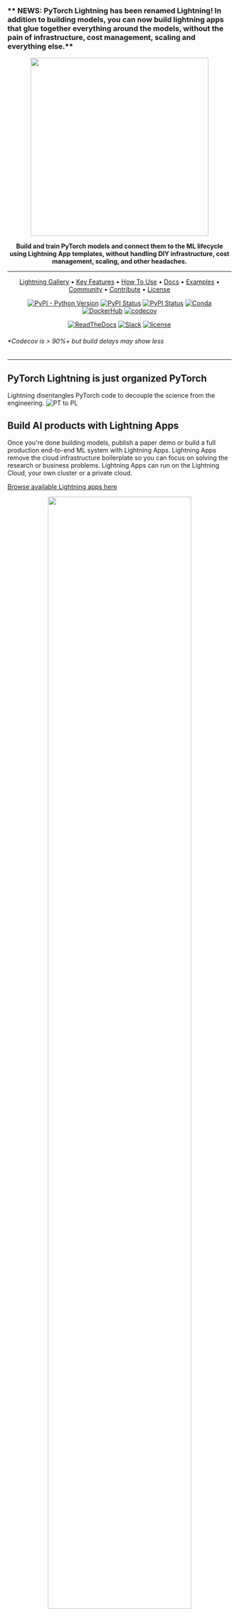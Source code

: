 ### \*\* NEWS: PyTorch Lightning has been renamed Lightning! In addition to building models, you can now build lightning apps that glue together everything around the models, without the pain of infrastructure, cost management, scaling and everything else.\*\*

<div align="center">
<img src="https://pl-flash-data.s3.amazonaws.com/assets_lightning/docs/images/logos/lightning-ai.png" width="400px">

**Build and train PyTorch models and connect them to the ML lifecycle using Lightning App templates, without handling DIY infrastructure, cost management, scaling, and other headaches.**

______________________________________________________________________

<p align="center">
  <a href="https://www.lightning.ai/">Lightning Gallery</a> •
  <a href="#key-features">Key Features</a> •
  <a href="#how-to-use">How To Use</a> •
  <a href="https://pytorch-lightning.readthedocs.io/en/stable/">Docs</a> •
  <a href="#examples">Examples</a> •
  <a href="#community">Community</a> •
  <a href="https://pytorch-lightning.readthedocs.io/en/stable/generated/CONTRIBUTING.html">Contribute</a> •
  <a href="#license">License</a>
</p>

<!-- DO NOT ADD CONDA DOWNLOADS... README CHANGES MUST BE APPROVED BY EDEN OR WILL -->

[![PyPI - Python Version](https://img.shields.io/pypi/pyversions/pytorch-lightning)](https://pypi.org/project/pytorch-lightning/)
[![PyPI Status](https://badge.fury.io/py/pytorch-lightning.svg)](https://badge.fury.io/py/pytorch-lightning)
[![PyPI Status](https://pepy.tech/badge/pytorch-lightning)](https://pepy.tech/project/pytorch-lightning)
[![Conda](https://img.shields.io/conda/v/conda-forge/pytorch-lightning?label=conda&color=success)](https://anaconda.org/conda-forge/pytorch-lightning)
[![DockerHub](https://img.shields.io/docker/pulls/pytorchlightning/pytorch_lightning.svg)](https://hub.docker.com/r/pytorchlightning/pytorch_lightning)
[![codecov](https://codecov.io/gh/Lightning-AI/lightning/branch/master/graph/badge.svg?token=SmzX8mnKlA)](https://codecov.io/gh/Lightning-AI/lightning)

[![ReadTheDocs](https://readthedocs.org/projects/pytorch-lightning/badge/?version=stable)](https://pytorch-lightning.readthedocs.io/en/stable/)
[![Slack](https://img.shields.io/badge/slack-chat-green.svg?logo=slack)](https://www.pytorchlightning.ai/community)
[![license](https://img.shields.io/badge/License-Apache%202.0-blue.svg)](https://github.com/Lightning-AI/lightning/blob/master/LICENSE)

<!--
[![CodeFactor](https://www.codefactor.io/repository/github/Lightning-AI/lightning/badge)](https://www.codefactor.io/repository/github/Lightning-AI/lightning)
-->

</div>

###### \*Codecov is > 90%+ but build delays may show less

______________________________________________________________________

## PyTorch Lightning is just organized PyTorch

Lightning disentangles PyTorch code to decouple the science from the engineering.
![PT to PL](docs/source-pytorch/_static/images/general/pl_quick_start_full_compressed.gif)

## Build AI products with Lightning Apps

Once you're done building models, publish a paper demo or build a full production end-to-end ML system with Lightning Apps. Lightning Apps remove the cloud infrastructure boilerplate so you can focus on solving the research or business problems. Lightning Apps can run on the Lightning Cloud, your own cluster or a private cloud.

[Browse available Lightning apps here](https://lightning.ai/)

<div align="center">
    <img src="https://pl-flash-data.s3.amazonaws.com/assets_lightning/docs/images/logos/lightning-apps-teaser.png" width="80%">
</div>

### [Learn more about Lightning Apps](src/lightning_app/README.md)

______________________________________________________________________

## Lightning Design Philosophy

Lightning structures PyTorch code with these principles:

<div align="center">
  <img src="https://pl-bolts-doc-images.s3.us-east-2.amazonaws.com/philosophies.jpg" max-height="250px">
</div>

Lightning forces the following structure to your code which makes it reusable and shareable:

- Research code (the LightningModule).
- Engineering code (you delete, and is handled by the Trainer).
- Non-essential research code (logging, etc... this goes in Callbacks).
- Data (use PyTorch DataLoaders or organize them into a LightningDataModule).

Once you do this, you can train on multiple-GPUs, TPUs, CPUs and even in 16-bit precision without changing your code!

[Get started in just 15 minutes](https://pytorch-lightning.readthedocs.io/en/latest/starter/introduction.html)

______________________________________________________________________

## Continuous Integration

Lightning is rigorously tested across multiple CPUs, GPUs, TPUs, IPUs, and HPUs and against major Python and PyTorch versions.

<details>
  <summary>Current build statuses</summary>

<center>

|   System / PyTorch ver.    |                                                                                                              1.10                                                                                                               |                                                                                                       1.12                                                                                                       |
| :------------------------: | :-----------------------------------------------------------------------------------------------------------------------------------------------------------------------------------------------------------------------------: | :--------------------------------------------------------------------------------------------------------------------------------------------------------------------------------------------------------------: |
|  Linux py3.7 \[GPUs\*\*\]  |                                                                                                                -                                                                                                                |                                                                                                        -                                                                                                         |
| Linux py3.7 \[TPUs\*\*\*\] |                                                                                                                -                                                                                                                |                                                                                                        -                                                                                                         |
|    Linux py3.8 \[IPUs\]    |                                                                                                                -                                                                                                                |                                                                                                        -                                                                                                         |
|    Linux py3.8 \[HPUs\]    | [![Build Status](<https://dev.azure.com/Lightning-AI/lightning/_apis/build/status/pytorch-lightning%20(HPUs)?branchName=master>)](https://dev.azure.com/Lightning-AI/lightning/_build/latest?definitionId=26&branchName=master) |                                                                                                        -                                                                                                         |
|      Linux py3.{7,9}       |                                                                                                                -                                                                                                                | [![Test](https://github.com/Lightning-AI/lightning/actions/workflows/ci-tests-pytorch.yml/badge.svg?branch=master&event=push)](https://github.com/Lightning-AI/lightning/actions/workflows/ci-tests-pytorch.yml) |
|       OSX py3.{7,9}        |                                                                                                                -                                                                                                                | [![Test](https://github.com/Lightning-AI/lightning/actions/workflows/ci-tests-pytorch.yml/badge.svg?branch=master&event=push)](https://github.com/Lightning-AI/lightning/actions/workflows/ci-tests-pytorch.yml) |
|     Windows py3.{7,9}      |                                                                                                                -                                                                                                                | [![Test](https://github.com/Lightning-AI/lightning/actions/workflows/ci-tests-pytorch.yml/badge.svg?branch=master&event=push)](https://github.com/Lightning-AI/lightning/actions/workflows/ci-tests-pytorch.yml) |

- _\*\* tests run on two NVIDIA P100_
- _\*\*\* tests run on Google GKE TPUv2/3. TPU py3.7 means we support Colab and Kaggle env._

</center>
</details>

______________________________________________________________________

## How To Use

### Step 0: Install

Simple installation from PyPI

```bash
pip install pytorch-lightning
```

<!-- following section will be skipped from PyPI description -->

<details>
  <summary>Other installation options</summary>
    <!-- following section will be skipped from PyPI description -->

#### Install with optional dependencies

```bash
pip install pytorch-lightning['extra']
```

#### Conda

```bash
conda install pytorch-lightning -c conda-forge
```

#### Install stable version

Install future release from the source

```bash
pip install https://github.com/Lightning-AI/lightning/archive/refs/heads/release/stable.zip -U
```

#### Install bleeding-edge

Install nightly from the source (no guarantees)

```bash
pip install https://github.com/Lightning-AI/lightning/archive/refs/heads/master.zip -U
```

or from testing PyPI

```bash
pip install -iU https://test.pypi.org/simple/ pytorch-lightning
```

</details>
<!-- end skipping PyPI description -->

### Step 1: Add these imports

```python
import os
import torch
from torch import nn
import torch.nn.functional as F
from torchvision.datasets import MNIST
from torch.utils.data import DataLoader, random_split
from torchvision import transforms
import pytorch_lightning as pl
```

### Step 2: Define a LightningModule (nn.Module subclass)

A LightningModule defines a full *system* (ie: a GAN, autoencoder, BERT or a simple Image Classifier).

```python
class LitAutoEncoder(pl.LightningModule):
    def __init__(self):
        super().__init__()
        self.encoder = nn.Sequential(nn.Linear(28 * 28, 128), nn.ReLU(), nn.Linear(128, 3))
        self.decoder = nn.Sequential(nn.Linear(3, 128), nn.ReLU(), nn.Linear(128, 28 * 28))

    def forward(self, x):
        # in lightning, forward defines the prediction/inference actions
        embedding = self.encoder(x)
        return embedding

    def training_step(self, batch, batch_idx):
        # training_step defines the train loop. It is independent of forward
        x, y = batch
        x = x.view(x.size(0), -1)
        z = self.encoder(x)
        x_hat = self.decoder(z)
        loss = F.mse_loss(x_hat, x)
        self.log("train_loss", loss)
        return loss

    def configure_optimizers(self):
        optimizer = torch.optim.Adam(self.parameters(), lr=1e-3)
        return optimizer
```

**Note: Training_step defines the training loop. Forward defines how the LightningModule behaves during inference/prediction.**

### Step 3: Train!

```python
dataset = MNIST(os.getcwd(), download=True, transform=transforms.ToTensor())
train, val = random_split(dataset, [55000, 5000])

autoencoder = LitAutoEncoder()
trainer = pl.Trainer()
trainer.fit(autoencoder, DataLoader(train), DataLoader(val))
```

## Advanced features

Lightning has over [40+ advanced features](https://pytorch-lightning.readthedocs.io/en/latest/common/trainer.html#trainer-flags) designed for professional AI research at scale.

Here are some examples:

<div align="center">
  <img src="https://pl-bolts-doc-images.s3.us-east-2.amazonaws.com/features_2.jpg" max-height="600px">
</div>

<details>
  <summary>Highlighted feature code snippets</summary>

```python
# 8 GPUs
# no code changes needed
trainer = Trainer(max_epochs=1, accelerator="gpu", devices=8)

# 256 GPUs
trainer = Trainer(max_epochs=1, accelerator="gpu", devices=8, num_nodes=32)
```

<summary>Train on TPUs without code changes</summary>

```python
# no code changes needed
trainer = Trainer(accelerator="tpu", devices=8)
```

<summary>16-bit precision</summary>

```python
# no code changes needed
trainer = Trainer(precision=16)
```

<summary>Experiment managers</summary>

```python
from pytorch_lightning import loggers

# tensorboard
trainer = Trainer(logger=TensorBoardLogger("logs/"))

# weights and biases
trainer = Trainer(logger=loggers.WandbLogger())

# comet
trainer = Trainer(logger=loggers.CometLogger())

# mlflow
trainer = Trainer(logger=loggers.MLFlowLogger())

# neptune
trainer = Trainer(logger=loggers.NeptuneLogger())

# ... and dozens more
```

<summary>EarlyStopping</summary>

```python
es = EarlyStopping(monitor="val_loss")
trainer = Trainer(callbacks=[es])
```

<summary>Checkpointing</summary>

```python
checkpointing = ModelCheckpoint(monitor="val_loss")
trainer = Trainer(callbacks=[checkpointing])
```

<summary>Export to torchscript (JIT) (production use)</summary>

```python
# torchscript
autoencoder = LitAutoEncoder()
torch.jit.save(autoencoder.to_torchscript(), "model.pt")
```

<summary>Export to ONNX (production use)</summary>

```python
# onnx
with tempfile.NamedTemporaryFile(suffix=".onnx", delete=False) as tmpfile:
    autoencoder = LitAutoEncoder()
    input_sample = torch.randn((1, 64))
    autoencoder.to_onnx(tmpfile.name, input_sample, export_params=True)
    os.path.isfile(tmpfile.name)
```

</details>

### Pro-level control of training loops (advanced users)

For complex/professional level work, you have optional full control of the training loop and optimizers.

```python
class LitAutoEncoder(pl.LightningModule):
    def __init__(self):
        super().__init__()
        self.automatic_optimization = False

    def training_step(self, batch, batch_idx):
        # access your optimizers with use_pl_optimizer=False. Default is True
        opt_a, opt_b = self.optimizers(use_pl_optimizer=True)

        loss_a = ...
        self.manual_backward(loss_a, opt_a)
        opt_a.step()
        opt_a.zero_grad()

        loss_b = ...
        self.manual_backward(loss_b, opt_b, retain_graph=True)
        self.manual_backward(loss_b, opt_b)
        opt_b.step()
        opt_b.zero_grad()
```

______________________________________________________________________

## Advantages over unstructured PyTorch

- Models become hardware agnostic
- Code is clear to read because engineering code is abstracted away
- Easier to reproduce
- Make fewer mistakes because lightning handles the tricky engineering
- Keeps all the flexibility (LightningModules are still PyTorch modules), but removes a ton of boilerplate
- Lightning has dozens of integrations with popular machine learning tools.
- [Tested rigorously with every new PR](https://github.com/Lightning-AI/lightning/tree/master/tests). We test every combination of PyTorch and Python supported versions, every OS, multi GPUs and even TPUs.
- Minimal running speed overhead (about 300 ms per epoch compared with pure PyTorch).

______________________________________________________________________

## Lightning Lite

<div align="center">
  <img src="docs/source-pytorch/_static/images/lightning_lite/lite.gif" height="200px" width="600px">
</div>

In the Lightning v1.5 release, LightningLite now enables you to leverage all the capabilities of PyTorch Lightning Accelerators without any refactoring to your training loop. Check out the
[blogpost](https://devblog.pytorchlightning.ai/scale-your-pytorch-code-with-lightninglite-d5692a303f00) and
[docs](https://pytorch-lightning.readthedocs.io/en/stable/starter/lightning_lite.html) for more info.

______________________________________________________________________

## Examples

###### Hello world

- [MNIST hello world](https://pytorch-lightning.readthedocs.io/en/latest/notebooks/lightning_examples/mnist-hello-world.html)

###### Contrastive Learning

- [BYOL](https://lightning-bolts.readthedocs.io/en/stable/deprecated/models/self_supervised.html#byol)
- [CPC v2](https://lightning-bolts.readthedocs.io/en/stable/deprecated/models/self_supervised.html#cpc-v2)
- [Moco v2](https://lightning-bolts.readthedocs.io/en/stable/deprecated/models/self_supervised.html#moco-v2-api)
- [SIMCLR](https://lightning-bolts.readthedocs.io/en/stable/deprecated/models/self_supervised.html#simclr)

###### NLP

- [GPT-2](https://lightning-bolts.readthedocs.io/en/stable/deprecated/models/convolutional.html#gpt-2)
- [BERT](https://pytorch-lightning.readthedocs.io/en/latest/notebooks/lightning_examples/text-transformers.html)

###### Reinforcement Learning

- [DQN](https://lightning-bolts.readthedocs.io/en/stable/deprecated/models/reinforce_learn.html#dqn-models)
- [Dueling-DQN](https://lightning-bolts.readthedocs.io/en/stable/deprecated/models/reinforce_learn.html#dueling-dqn)
- [Reinforce](https://lightning-bolts.readthedocs.io/en/stable/deprecated/models/reinforce_learn.html#reinforce)

###### Vision

- [GAN](https://pytorch-lightning.readthedocs.io/en/latest/notebooks/lightning_examples/basic-gan.html)

###### Classic ML

- [Logistic Regression](https://lightning-bolts.readthedocs.io/en/stable/deprecated/models/classic_ml.html#logistic-regression)
- [Linear Regression](https://lightning-bolts.readthedocs.io/en/stable/deprecated/models/classic_ml.html#linear-regression)

______________________________________________________________________

## Community

The lightning community is maintained by

- [10+ core contributors](https://pytorch-lightning.readthedocs.io/en/latest/governance.html) who are all a mix of professional engineers, Research Scientists, and Ph.D. students from top AI labs.
- 590+ active community contributors.

Want to help us build Lightning and reduce boilerplate for thousands of researchers? [Learn how to make your first contribution here](https://pytorch-lightning.readthedocs.io/en/stable/generated/CONTRIBUTING.html)

Lightning is also part of the [PyTorch ecosystem](https://pytorch.org/ecosystem/) which requires projects to have solid testing, documentation and support.

### Asking for help

If you have any questions please:

1. [Read the docs](https://pytorch-lightning.rtfd.io/en/latest).
1. [Search through existing Discussions](https://github.com/Lightning-AI/lightning/discussions), or [add a new question](https://github.com/Lightning-AI/lightning/discussions/new)
1. [Join our slack](https://www.pytorchlightning.ai/community).
